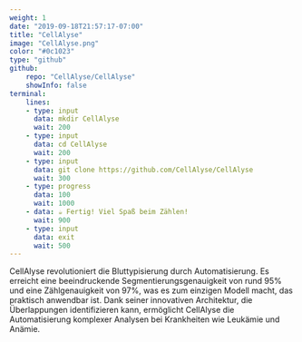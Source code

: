 ```yaml
---
weight: 1 
date: "2019-09-18T21:57:17-07:00"
title: "CellAlyse"
image: "CellAlyse.png"
color: "#0c1023"
type: "github"
github:
    repo: "CellAlyse/CellAlyse"
    showInfo: false
terminal:
    lines:
    - type: input
      data: mkdir CellAlyse
      wait: 200
    - type: input
      data: cd CellAlyse
      wait: 200
    - type: input
      data: git clone https://github.com/CellAlyse/CellAlyse
      wait: 300
    - type: progress
      data: 100
      wait: 1000
    - data: ☕ Fertig! Viel Spaß beim Zählen!
      wait: 900
    - type: input
      data: exit
      wait: 500
---
```


CellAlyse revolutioniert die Bluttypisierung durch Automatisierung. Es erreicht eine beeindruckende Segmentierungsgenauigkeit von rund 95% und eine Zählgenauigkeit von 97%, was es zum einzigen Modell macht, das praktisch anwendbar ist. Dank seiner innovativen Architektur, die Überlappungen identifizieren kann, ermöglicht CellAlyse die Automatisierung komplexer Analysen bei Krankheiten wie Leukämie und Anämie.